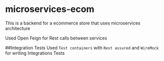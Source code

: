 # microservices-ecom
This is a backend for a ecommerce store that uses microservices architecture

Used Open Feign for Rest calls between services

##Integration Tests
Used `Test containers` with  `Rest assured` and `WireMock` for writing Integrations Tests
